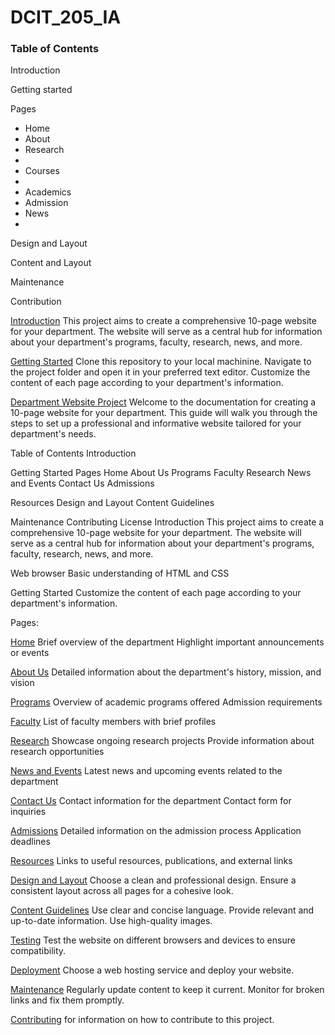 # DCIT_205_IA
<body>
<h3>
Table of Contents
</h3>

<p>
 Introduction
</p>
<p>
Getting started
</p>
<p>
Pages
</p>
<ul>
  <li>Home</li>
  <li>About</li>
  <li>Research<li>
  <li>Courses<li>
  <li>Academics</li>
  <li>Admission</li>
   <li>News<li>
   </ul>
   <p>
   Design and Layout
   </p>
   <p>
   Content and Layout
   </p>
   <p>
   Maintenance
   </p>
   <p>
   Contribution
   </p>


<u>Introduction</u>
This project aims to create a comprehensive 10-page website for your department. The website will serve as a central hub for information about your department's programs, faculty, research, news, and more.

<u>Getting Started</u>
Clone this repository to your local machinine.
Navigate to the project folder and open it in your preferred text editor.
Customize the content of each page according to your department's information.


<u>Department Website Project</u>
Welcome to the documentation for creating a 10-page website for your department. This guide will walk you through the steps to set up a professional and informative website tailored for your department's needs.

Table of Contents
Introduction

Getting Started
Pages
Home
About Us
Programs
Faculty
Research
News and Events
Contact Us
Admissions

Resources
Design and Layout
Content Guidelines

Maintenance
Contributing
License
Introduction
This project aims to create a comprehensive 10-page website for your department. The website will serve as a central hub for information about your department's programs, faculty, research, news, and more.

Web browser
Basic understanding of HTML and CSS

Getting Started
Customize the content of each page according to your department's information.

Pages:

<u>Home</u>
Brief overview of the department
Highlight important announcements or events

<u>About Us</u>
Detailed information about the department's history, mission, and vision

<u>Programs</u>
Overview of academic programs offered
Admission requirements

<u>Faculty</u>
List of faculty members with brief profiles

<u>Research</u>
Showcase ongoing research projects
Provide information about research opportunities

<u>News and Events</u>
Latest news and upcoming events related to the department

<u>Contact Us</u>
Contact information for the department
Contact form for inquiries

<u>Admissions</u>
Detailed information on the admission process
Application deadlines

<u>Resources</u>
Links to useful resources, publications, and external links

<u>Design and Layout</u>
Choose a clean and professional design.
Ensure a consistent layout across all pages for a cohesive look.

<u>Content Guidelines</u>
Use clear and concise language.
Provide relevant and up-to-date information.
Use high-quality images.

<u>Testing</u>
Test the website on different browsers and devices to ensure compatibility.

<u>Deployment</u>
Choose a web hosting service and deploy your website.

<u>Maintenance</u>
Regularly update content to keep it current.
Monitor for broken links and fix them promptly.

<u>Contributing</u>
for information on how to contribute to this project.
</body>

